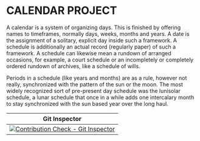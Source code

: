 # CALENDAR PROJECT

A calendar is a system of organizing days. This is finished by offering names to timeframes, normally days, weeks, months and years. A date is the assignment of a solitary, explicit day inside such a framework. A schedule is additionally an actual record (regularly paper) of such a framework. A schedule can likewise mean a rundown of arranged occasions, for example, a court schedule or an incompletely or completely ordered rundown of archives, like a schedule of wills. 

Periods in a schedule (like years and months) are as a rule, however not really, synchronized with the pattern of the sun or the moon. The most widely recognized sort of pre-present day schedule was the lunisolar schedule, a lunar schedule that once in a while adds one intercalary month to stay synchronized with the sun based year over the long haul. 

| Git Inspector |
|---------------|
|[![Contribution Check - Git Inspector](https://github.com/Lahari-1999/LTTS_C_Miniproject_260904/actions/workflows/Gitinspector.yml/badge.svg)](https://github.com/Lahari-1999/LTTS_C_Miniproject_260904/actions/workflows/Gitinspector.yml)|
